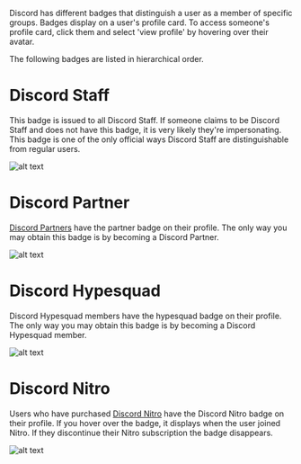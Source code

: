 <!-- TITLE: Badges -->
<!-- SUBTITLE: Discord Badges -->

Discord has different badges that distinguish a user as a member of specific groups. Badges display on a user's profile card. To access someone's profile card, click them and select 'view profile' by hovering over their avatar. 

The following badges are listed in hierarchical order.
# Discord Staff
This badge is issued to all Discord Staff. If someone claims to be Discord Staff and does not have this badge, it is very likely they're impersonating. This badge is one of the only official ways Discord Staff are distinguishable from regular users. 

![alt text](https://i.imgur.com/3VabPg6.png?1)
# Discord Partner
[Discord Partners](/partners) have the partner badge on their profile. The only way you may obtain this badge is by becoming a Discord Partner. 

![alt text](https://i.imgur.com/wwR8ZXe.png?1)
# Discord Hypesquad
Discord Hypesquad members have the hypesquad badge on their profile. The only way you may obtain this badge is by becoming a Discord Hypesquad member.

![alt text](https://i.imgur.com/0CNTEx7.png?1)
# Discord Nitro
Users who have purchased [Discord Nitro](/nitro) have the Discord Nitro badge on their profile. If you hover over the badge, it displays when the user joined Nitro. If they discontinue their Nitro subscription the badge disappears. 

![alt text](https://i.imgur.com/mNJALK4.png?1)